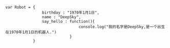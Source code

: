 
    var Robot = {
                    birthday : "1970年1月1日",
                    name : "DeepSky",
                    say_hello : function(){
                                    console.log("我的名字是DeepSky,是一个出生在1970年1月1日的机器人.")
                                }
                }
